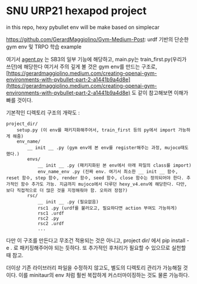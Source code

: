 # SNU URP21 hexapod project

in this repo, hexy pybullet env will be make based on simplecar

https://github.com/GerardMaggiolino/Gym-Medium-Post: urdf 기반의 단순한 gym env 및 TRPO 학습 example

여기서 [agent.py](http://agent.py) 는 SB3의 일부 기능에 해당하고, main.py는 train_first.py(우리가 쓰던)에 해당한다
여기서 주의 깊게 볼 것은 gym env를 만드는 구조로, [https://gerardmaggiolino.medium.com/creating-openai-gym-environments-with-pybullet-part-2-a1441b9a4d8e](https://gerardmaggiolino.medium.com/creating-openai-gym-environments-with-pybullet-part-2-a1441b9a4d8e)
도 같이 참고해보면 이해가 빠를 것이다.

기본적인 디렉토리 구조의 개략도 :

    project_dir/
        setup.py (이 env를 패키지화해주어서, train_first 등의 py에서 import 가능하게 해줌)
        env_name/
            __ init __ .py (gym env에 본 env를 register해주는 과정, mujoco때도 했다.)
            envs/
                __ init __ .py (패키지화된 본 env에서 아래 파일의 class를 import)
                env_name_env .py (진짜 env. 여기서 최소한 __ init __ 함수, reset 함수, step 함수, render 함수, seed 함수, close 함수는 정의되어야 한다. 추가적인 함수 추가도 가능. 지금까지 mujoco에서 다루던 hexy_v4.env에 해당한다. 다만, 보다 직접적으로 더 많은 것을 지정해줘야 함. 오히려 장점?)
            rsc/
                __ init __ .py (필요없음)
                rsc1 .py (urdf를 불러오고, 필요하다면 action 부여도 가능하게)
                rsc1 .urdf
                rsc2 .py
                rsc2 .urdf
                ...

다만 이 구조를 만든다고 무조건 적용되는 것은 아니고, project dir/ 에서 pip install -e . 로 패키징해주어야 되는 듯하다. 또 추가적인 후처리가 필요할 수 있으므로 실천할 때 참고.

더이상 기존 라이브러리 파일을 수정하지 않고도, 별도의 디렉토리 관리가 가능해질 것이다.
이를 minitaur의 env 처럼 훨씬 복잡하게 커스터마이징하는 것도 물론 가능하다.
